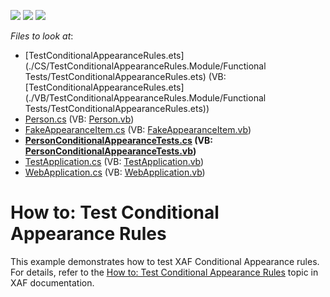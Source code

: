 <!-- default badges list -->
![](https://img.shields.io/endpoint?url=https://codecentral.devexpress.com/api/v1/VersionRange/128594039/13.1.4%2B)
[![](https://img.shields.io/badge/Open_in_DevExpress_Support_Center-FF7200?style=flat-square&logo=DevExpress&logoColor=white)](https://supportcenter.devexpress.com/ticket/details/E3250)
[![](https://img.shields.io/badge/📖_How_to_use_DevExpress_Examples-e9f6fc?style=flat-square)](https://docs.devexpress.com/GeneralInformation/403183)
<!-- default badges end -->
<!-- default file list -->
*Files to look at*:

* [TestConditionalAppearanceRules.ets](./CS/TestConditionalAppearanceRules.Module/Functional Tests/TestConditionalAppearanceRules.ets) (VB: [TestConditionalAppearanceRules.ets](./VB/TestConditionalAppearanceRules.Module/Functional Tests/TestConditionalAppearanceRules.ets))
* [Person.cs](./CS/TestConditionalAppearanceRules.Module/Person.cs) (VB: [Person.vb](./VB/TestConditionalAppearanceRules.Module/Person.vb))
* [FakeAppearanceItem.cs](./CS/TestConditionalAppearanceRules.UnitTests/FakeAppearanceItem.cs) (VB: [FakeAppearanceItem.vb](./VB/TestConditionalAppearanceRules.UnitTests/FakeAppearanceItem.vb))
* **[PersonConditionalAppearanceTests.cs](./CS/TestConditionalAppearanceRules.UnitTests/PersonConditionalAppearanceTests.cs) (VB: [PersonConditionalAppearanceTests.vb](./VB/TestConditionalAppearanceRules.UnitTests/PersonConditionalAppearanceTests.vb))**
* [TestApplication.cs](./CS/TestConditionalAppearanceRules.UnitTests/TestApplication.cs) (VB: [TestApplication.vb](./VB/TestConditionalAppearanceRules.UnitTests/TestApplication.vb))
* [WebApplication.cs](./CS/TestConditionalAppearanceRules.Web/ApplicationCode/WebApplication.cs) (VB: [WebApplication.vb](./VB/TestConditionalAppearanceRules.Web/ApplicationCode/WebApplication.vb))
<!-- default file list end -->
# How to: Test Conditional Appearance Rules


<p>This example demonstrates how to test XAF Conditional Appearance rules. For details, refer to the <a href="http://documentation.devexpress.com/#Xaf/CustomDocument3345"><u>How to: Test Conditional Appearance Rules</u></a> topic in XAF documentation. </p><br />


<br/>


